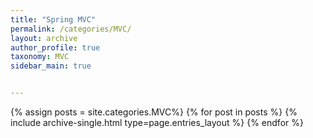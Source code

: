 ```yaml
---
title: "Spring MVC"
permalink: /categories/MVC/
layout: archive
author_profile: true
taxonomy: MVC
sidebar_main: true


---
```


{% assign posts = site.categories.MVC%}
{% for post in posts %} {% include archive-single.html type=page.entries_layout %} {% endfor %}


